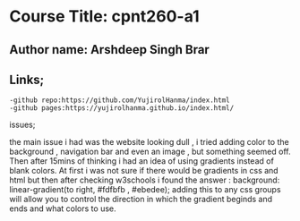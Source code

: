# Course Title: cpnt260-a1
## Author name: Arshdeep Singh Brar
## Links; 
    -github repo:https://github.com/YujirolHanma/index.html
    -github pages:https://yujirolhanma.github.io/index.html/
issues;
<p> the main issue i had was the website looking dull , i tried adding color to the background , navigation bar and even an image , but something seemed off. Then after 15mins of thinking i had an idea of using gradients instead of blank colors. At first i was not sure if there would be gradients in css and html but then after checking w3schools i found the answer : background: linear-gradient(to right, #fdfbfb , #ebedee);
adding this to any css groups will allow you to control the direction in which the gradient beginds and ends and what colors to use. </p>
